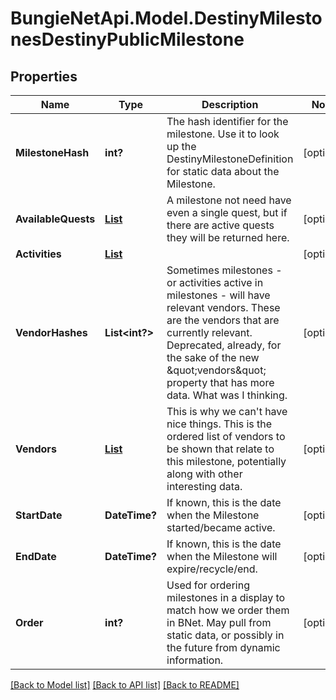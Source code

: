 # BungieNetApi.Model.DestinyMilestonesDestinyPublicMilestone
## Properties

Name | Type | Description | Notes
------------ | ------------- | ------------- | -------------
**MilestoneHash** | **int?** | The hash identifier for the milestone. Use it to look up the DestinyMilestoneDefinition for static data about the Milestone. | [optional] 
**AvailableQuests** | [**List<DestinyMilestonesDestinyPublicMilestoneQuest>**](DestinyMilestonesDestinyPublicMilestoneQuest.md) | A milestone not need have even a single quest, but if there are active quests they will be returned here. | [optional] 
**Activities** | [**List<DestinyMilestonesDestinyPublicMilestoneChallengeActivity>**](DestinyMilestonesDestinyPublicMilestoneChallengeActivity.md) |  | [optional] 
**VendorHashes** | **List<int?>** | Sometimes milestones - or activities active in milestones - will have relevant vendors. These are the vendors that are currently relevant.  Deprecated, already, for the sake of the new \&quot;vendors\&quot; property that has more data. What was I thinking. | [optional] 
**Vendors** | [**List<DestinyMilestonesDestinyPublicMilestoneVendor>**](DestinyMilestonesDestinyPublicMilestoneVendor.md) | This is why we can&#39;t have nice things. This is the ordered list of vendors to be shown that relate to this milestone, potentially along with other interesting data. | [optional] 
**StartDate** | **DateTime?** | If known, this is the date when the Milestone started/became active. | [optional] 
**EndDate** | **DateTime?** | If known, this is the date when the Milestone will expire/recycle/end. | [optional] 
**Order** | **int?** | Used for ordering milestones in a display to match how we order them in BNet. May pull from static data, or possibly in the future from dynamic information. | [optional] 

[[Back to Model list]](../README.md#documentation-for-models) [[Back to API list]](../README.md#documentation-for-api-endpoints) [[Back to README]](../README.md)

